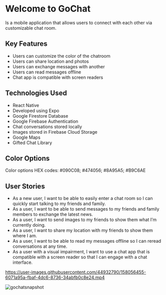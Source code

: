 # Welcome to GoChat

Is a mobile application that allows users to connect with each other via customizable chat room.

## Key Features

* Users can customize the color of the chatroom
* Users can share location and photos
* Users can exchange messages with another 
* Users can read messages offline
* Chat app is compatible with screen readers

## Technologies Used

* React Native
* Developed using Expo
* Google Firestore Database
* Google Firebase Authentication
* Chat conversations stored locally
* Images stored in Firebase Cloud Storage
* Google Maps
* Gifted Chat Library 

## Color Options

Color options HEX codes: #090C08; #474056; #8A95A5; #B9C6AE


## User Stories

* As a new user, I want to be able to easily enter a chat room so I can quickly start talking to my
friends and family.
* As a user, I want to be able to send messages to my friends and family members to exchange
the latest news.
* As a user, I want to send images to my friends to show them what I’m currently doing.
* As a user, I want to share my location with my friends to show them where I am.
* As a user, I want to be able to read my messages offline so I can reread conversations at any
time.
* As a user with a visual impairment, I want to use a chat app that is compatible with a screen
reader so that I can engage with a chat interface.


https://user-images.githubusercontent.com/44932790/158056455-6071a95a-fbaf-4dc6-8736-34abfb0c8e24.mp4

![gochatsnapshot](https://user-images.githubusercontent.com/44932790/158056168-85e3aa7f-1bee-4cce-bd14-bd263ac6db85.png)
